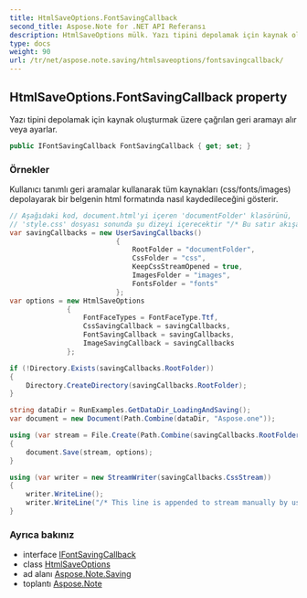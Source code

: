 ```yaml
---
title: HtmlSaveOptions.FontSavingCallback
second_title: Aspose.Note for .NET API Referansı
description: HtmlSaveOptions mülk. Yazı tipini depolamak için kaynak oluşturmak üzere çağrılan geri aramayı alır veya ayarlar.
type: docs
weight: 90
url: /tr/net/aspose.note.saving/htmlsaveoptions/fontsavingcallback/
---
```

## HtmlSaveOptions.FontSavingCallback property

Yazı tipini depolamak için kaynak oluşturmak üzere çağrılan geri aramayı alır veya ayarlar.

```csharp
public IFontSavingCallback FontSavingCallback { get; set; }
```

### Örnekler

Kullanıcı tanımlı geri aramalar kullanarak tüm kaynakları (css/fonts/images) depolayarak bir belgenin html formatında nasıl kaydedileceğini gösterir.

```csharp
// Aşağıdaki kod, document.html'yi içeren 'documentFolder' klasörünü, 'style.css' dosyasını içeren 'css' klasörünü, resimleri içeren 'images' klasörünü ve fontları içeren 'fonts' klasörünü oluşturur.
// 'style.css' dosyası sonunda şu dizeyi içerecektir "/* Bu satır akışa kullanıcı tarafından manuel olarak eklenmiştir */"
var savingCallbacks = new UserSavingCallbacks()
                          {
                              RootFolder = "documentFolder",
                              CssFolder = "css",
                              KeepCssStreamOpened = true,
                              ImagesFolder = "images",
                              FontsFolder = "fonts"
                          };
var options = new HtmlSaveOptions
              {
                  FontFaceTypes = FontFaceType.Ttf,
                  CssSavingCallback = savingCallbacks,
                  FontSavingCallback = savingCallbacks,
                  ImageSavingCallback = savingCallbacks
              };

if (!Directory.Exists(savingCallbacks.RootFolder))
{
    Directory.CreateDirectory(savingCallbacks.RootFolder);
}

string dataDir = RunExamples.GetDataDir_LoadingAndSaving();
var document = new Document(Path.Combine(dataDir, "Aspose.one"));

using (var stream = File.Create(Path.Combine(savingCallbacks.RootFolder, "document.html")))
{
    document.Save(stream, options);
}

using (var writer = new StreamWriter(savingCallbacks.CssStream))
{
    writer.WriteLine();
    writer.WriteLine("/* This line is appended to stream manually by user */");
}
```

### Ayrıca bakınız

* interface [IFontSavingCallback](../../../aspose.note.saving.html/ifontsavingcallback/)
* class [HtmlSaveOptions](../)
* ad alanı [Aspose.Note.Saving](../../htmlsaveoptions/)
* toplantı [Aspose.Note](../../../)



